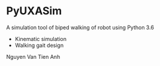 # PyUXASim
A simulation tool of biped walking of robot using Python 3.6
+ Kinematic simulation
+ Walking gait design

 Nguyen Van Tien Anh


